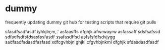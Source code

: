 # dummy
frequently updating dummy git hub for testing scripts that require git pulls

sfasdfsadfasdf
iyhkjln;m,.'
asfaasffs
dfghjk
afwrwayrw
asfassaff
sdsfsafssd
sdfsdfsdfsfdsasfasfasdf
ssafasdffsd
asfsfsfdfsdvjygg
sadfsadfsdasdfasfasd
xdfcgvhbjn
ghjkl
cfgvhbjnkml
dfghjk
sfdasdasdfasdf
